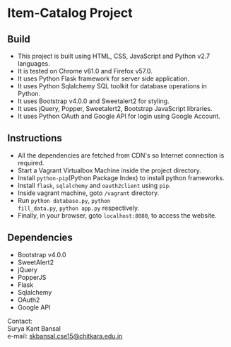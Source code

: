 # Item-Catalog Project

## Build

* This project is built using HTML, CSS, JavaScript and Python v2.7 languages.
* It is tested on Chrome v61.0 and Firefox v57.0.
* It uses Python Flask framework for server side application.
* It uses Python Sqlalchemy SQL toolkit for database operations in Python.
* It uses Bootstrap v4.0.0 and Sweetalert2 for styling.
* It uses jQuery, Popper, Sweetalert2, Bootstrap JavaScript libraries.
* It uses Python OAuth and Google API for login using Google Account.

## Instructions

* All the dependencies are fetched from CDN's so Internet connection is required.
* Start a Vagrant Virtualbox Machine inside the project directory.
* Install <code>python-pip</code>(Python Package Index) to install python frameworks.
* Install <code>flask</code>, <code>sqlalchemy</code> and <code>oauth2client</code> using <code>pip</code>.
* Inside vagrant machine, goto <code>/vagrant</code> directory.
* Run <code>python database.py</code>, <code>python fill_data.py</code>, <code>python app.py</code> respectively.
* Finally, in your browser, goto <code>localhost:8080</code>, to access the website.

## Dependencies

* Bootstrap v4.0.0
* SweetAlert2
* jQuery
* PopperJS
* Flask
* Sqlalchemy
* OAuth2
* Google API

Contact:<br>
Surya Kant Bansal<br>
e-mail: skbansal.cse15@chitkara.edu.in